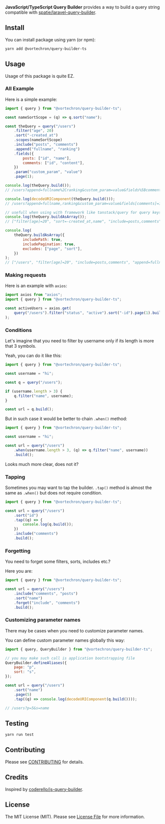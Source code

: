 <p><b>JavaScript/TypeScript Query Builder</b> provides a way to build a query string compatible with <a href="https://github.com/spatie/laravel-query-builder">spatie/laravel-query-builder</a>.</p>

## Install

You can install package using yarn (or npm):

```bash
yarn add @vortechron/query-builder-ts
```

## Usage

Usage of this package is quite EZ.

### All Example

Here is a simple example:

```js
import { query } from "@vortechron/query-builder-ts";

const nameSortScope = (q) => q.sort("name");

const theQuery = query("/users")
	.filter("age", 20)
	.sort("-created_at")
	.scopes(nameSortScope)
	.include("posts", "comments")
	.append("fullname", "ranking")
	.fields({
		posts: ["id", "name"],
		comments: ["id", "content"],
	})
	.param("custom_param", "value")
	.page(1);

console.log(theQuery.build());
// /users?append=fullname%2Cranking&custom_param=value&fields%5Bcomments%5D=id%2Ccontent&fields%5Bposts%5D=id%2Cname&filter%5Bage%5D=20&include=posts%2Ccomments&page=1&sort=-created_at%2Cname

console.log(decodeURIComponent(theQuery.build()));
// /users?append=fullname,ranking&custom_param=value&fields[comments]=id,content&fields[posts]=id,name&filter[age]=20&include=posts,comments&page=1&sort=-created_at,name

// usefull when using with framework like tanstack/query for query keys
console.log(theQuery.buildAsArray());
// ["filter[age]=20", "sort=-created_at,name", "include=posts,comments", "append=fullname,ranking", "fields[posts]=id,name", "fields[comments]=id,content", "custom_param=value"]

console.log(
	theQuery.buildAsArray({
		includePath: true,
		includePagination: true,
		excludes: ["page", "sort"],
	})
);
// ["/users", "filter[age]=20", "include=posts,comments", "append=fullname,ranking", "fields[posts]=id,name", "fields[comments]=id,content", "custom_param=value", "page=1"]
```

### Making requests

Here is an example with `axios`:

```js
import axios from "axios";
import { query } from "@vortechron/query-builder-ts";

const activeUsers = axios.get(
	query("/users").filter("status", "active").sort("-id").page(1).build()
);
```

### Conditions

Let's imagine that you need to filter by username only if its length is more that 3 symbols.

Yeah, you can do it like this:

```js
import { query } from "@vortechron/query-builder-ts";

const username = "hi";

const q = query("/users");

if (username.length > 3) {
	q.filter("name", username);
}

const url = q.build();
```

But in such case it would be better to chain `.when()` method:

```js
import { query } from "@vortechron/query-builder-ts";

const username = "hi";

const url = query("/users")
	.when(username.length > 3, (q) => q.filter("name", username))
	.build();
```

Looks much more clear, does not it?

### Tapping

Sometimes you may want to tap the builder. `.tap()` method is almost the same as `.when()` but does not require condition.

```js
import { query } from "@vortechron/query-builder-ts";

const url = query("/users")
	.sort("id")
	.tap((q) => {
		console.log(q.build());
	})
	.include("comments")
	.build();
```

### Forgetting

You need to forget some filters, sorts, includes etc.?

Here you are:

```js
import { query } from "@vortechron/query-builder-ts";

const url = query("/users")
	.include("comments", "posts")
	.sort("name")
	.forget("include", "comments")
	.build();
```

### Customizing parameter names

There may be cases when you need to customize parameter names.

You can define custom parameter names globally this way:

```js
import { query, QueryBuilder } from "@vortechron/query-builder-ts";

// you may make such call is application bootstrapping file
QueryBuilder.defineAliases({
	page: "p",
	sort: "s",
});

const url = query("/users")
	.sort("name")
	.page(5)
	.tap((q) => console.log(decodeURIComponent(q.build())));

// /users?p=5&s=name
```

## Testing

```bash
yarn run test
```

## Contributing

Please see [CONTRIBUTING](CONTRIBUTING.md) for details.

## Credits

Inspired by [coderello/js-query-builder](https://github.com/coderello/js-query-builder).

## License

The MIT License (MIT). Please see [License File](LICENSE.md) for more information.
